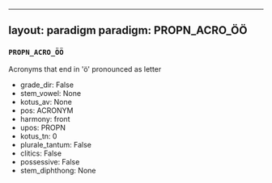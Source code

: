 
---
layout: paradigm
paradigm: PROPN_ACRO_ÖÖ
---
### ` PROPN_ACRO_ÖÖ `

Acronyms that end in 'ö' pronounced as letter
* grade_dir: False
* stem_vowel: None
* kotus_av: None
* pos: ACRONYM
* harmony: front
* upos: PROPN
* kotus_tn: 0
* plurale_tantum: False
* clitics: False
* possessive: False
* stem_diphthong: None
